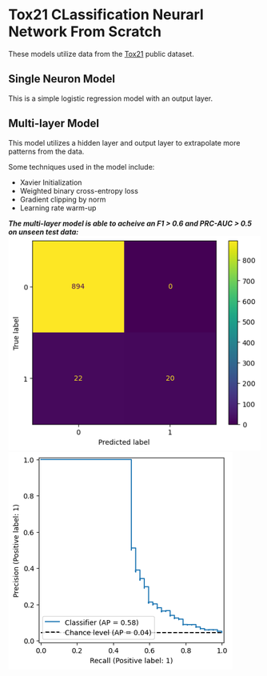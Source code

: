 # Tox21 CLassification Neurarl Network From Scratch
These models utilize data from the [Tox21](https://tripod.nih.gov/tox21/challenge/data.jsp#) public dataset.

## Single Neuron Model
This is a simple logistic regression model with an output layer.

## Multi-layer Model
This model utilizes a hidden layer and output layer to extrapolate more patterns from the data.  

Some techniques used in the model include:
- Xavier Initialization
- Weighted binary cross-entropy loss
- Gradient clipping by norm
- Learning rate warm-up

    

***The  multi-layer model is able to acheive an F1  > 0.6  and PRC-AUC > 0.5 on unseen test data:***
![alt text](image.png)
![alt text](image-1.png)
